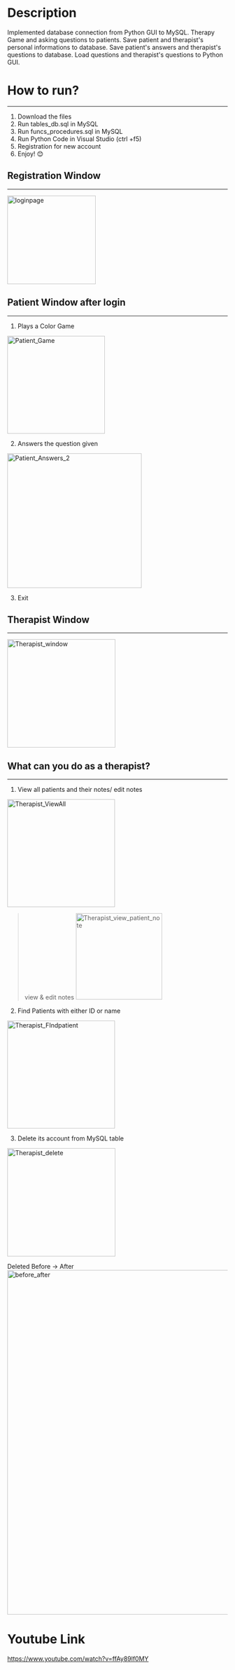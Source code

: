 # Description
Implemented database connection from Python GUI to MySQL.  Therapy Game and asking questions to patients. Save patient and therapist's personal informations to database.  Save patient's answers and therapist's questions to database.  Load questions and therapist's questions to Python GUI. 

# How to run?
----------------------------
1. Download the files
2. Run tables_db.sql in MySQL
3. Run funcs_procedures.sql in MySQL
4. Run Python Code in Visual Studio (ctrl +f5)
5. Registration for new account
6. Enjoy! 😊

## Registration Window
-----------------------------------------
<img width="202" alt="loginpage" src="https://user-images.githubusercontent.com/37283117/147423137-c44d86b5-8988-4f8f-8b5b-998e974797dd.png">


## Patient Window after login
-------------------------------------
1. Plays a Color Game
<img width="223" alt="Patient_Game" src="https://user-images.githubusercontent.com/37283117/147620492-6fbd5e25-0ac5-4b45-96c9-cc4352921eed.png">

2. Answers the question given
<img width="307" alt="Patient_Answers_2" src="https://user-images.githubusercontent.com/37283117/147620527-e2d0cf78-48b3-44db-a192-a1abe70cf64d.png">

3. Exit

## Therapist Window 
-------------------------------------------
<img width="247" alt="Therapist_window" src="https://user-images.githubusercontent.com/37283117/147620009-81d6305f-402f-4ad6-a4d3-c75e2a16daa3.png">

## What can you do as a therapist? 
------------------------------------------------
1. View all patients and their notes/ edit notes
<img width="246" alt="Therapist_ViewAll" src="https://user-images.githubusercontent.com/37283117/147619975-34353a05-d4e6-4572-9f60-48f2aba47004.png">

> view & edit notes
><img width="197" alt="Therapist_view_patient_note" src="https://user-images.githubusercontent.com/37283117/147620764-f75e486d-fd61-478f-b237-eb6d56124b04.png">

2. Find Patients with either ID or name
<img width="246" alt="Therapist_FIndpatient" src="https://user-images.githubusercontent.com/37283117/147620031-75c25ccf-b4ad-4edf-b047-d744e67737dc.png">

3. Delete its account from MySQL table
<img width="247" alt="Therapist_delete" src="https://user-images.githubusercontent.com/37283117/147620076-c49cb176-4e19-475e-a2bf-a75d32bf1f0c.png">

Deleted Before -> After
<img width="786" alt="before_after" src="https://user-images.githubusercontent.com/37283117/147620321-efa6ba17-5dcc-4993-874e-97f99fc64718.png">


# Youtube Link
https://www.youtube.com/watch?v=ffAy89lf0MY
